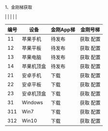 1、金刚梯获取


| | | | |

| 编号 | 设备 |金刚App梯|金刚号梯 |
| ----------- | ----------- |  ----------- | ----------- | 
| 11|苹果手机|待发布|获取 配置|
| 12|苹果平板|待发布|获取 配置|
| 13|苹果电脑|待发布|获取 配置|
| 14|苹果机顶盒|待发布|获取 配置|
| 21|安卓手机|下载|获取 配置|
| 22|安卓平板|下载|获取 配置|
| 23|安卓机顶盒|下载|获取 配置|
| 31|Windows|下载|获取 配置|
| 311|Win7|下载|获取 配置|
| 312|Win10|下载|获取 配置|

